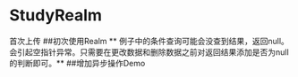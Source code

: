 # StudyRealm
首次上传
##初次使用Realm
** 例子中的条件查询可能会没查到结果，返回null。 会引起空指针异常。只需要在更改数据和删除数据之前对返回结果添加是否为null的判断即可。**
##增加异步操作Demo
